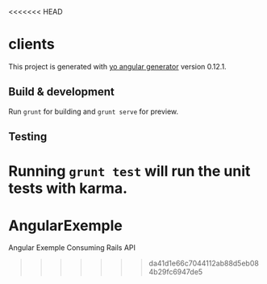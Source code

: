 <<<<<<< HEAD
# clients

This project is generated with [yo angular generator](https://github.com/yeoman/generator-angular)
version 0.12.1.

## Build & development

Run `grunt` for building and `grunt serve` for preview.

## Testing

Running `grunt test` will run the unit tests with karma.
=======
# AngularExemple
Angular Exemple Consuming Rails API
>>>>>>> da41d1e66c7044112ab88d5eb084b29fc6947de5
